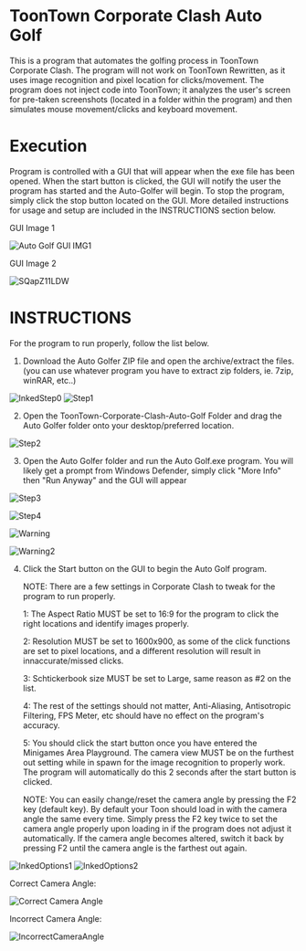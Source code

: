 # ToonTown Corporate Clash Auto Golf
This is a program that automates the golfing process in ToonTown Corporate Clash. The program will not work on ToonTown Rewritten, as it uses image recognition and pixel location for clicks/movement. The program does not inject code into ToonTown; it analyzes the user's screen for pre-taken screenshots (located in a folder within the program) and then simulates mouse movement/clicks and keyboard movement.

# Execution
Program is controlled with a GUI that will appear when the exe file has been opened. When the start button is clicked, the GUI will notify the user the program has started and the Auto-Golfer will begin. To stop the program, simply click the stop button located on the GUI.  More detailed instructions for usage and setup are included in the INSTRUCTIONS section below.

GUI Image 1

![Auto Golf GUI IMG1](https://user-images.githubusercontent.com/111534019/185483895-acabbc55-d6de-485e-b868-4c60921c76fb.png)

GUI Image 2

![SQapZ11LDW](https://user-images.githubusercontent.com/111534019/185484138-5a0bdcd2-a926-4bc1-aa84-bf436a694226.png)

# INSTRUCTIONS
For the program to run properly, follow the list below.

1. Download the Auto Golfer ZIP file and open the archive/extract the files. (you can use whatever program you have to extract zip folders, ie. 7zip, winRAR, etc..) 
 
![InkedStep0](https://user-images.githubusercontent.com/111534019/187006083-8c900b02-7442-4504-b078-4f968ee86548.jpg)
![Step1](https://user-images.githubusercontent.com/111534019/187006098-b084693e-db0d-4530-b567-1390e6f75705.jpg)

2. Open the ToonTown-Corporate-Clash-Auto-Golf Folder and drag the Auto Golfer folder onto your desktop/preferred location.
 
![Step2](https://user-images.githubusercontent.com/111534019/187006115-fb82954b-13d8-4ba7-855b-4c3253eb53ce.jpg)

3. Open the Auto Golfer folder and run the Auto Golf.exe program. You will likely get a prompt from Windows Defender, simply click "More Info" then "Run Anyway" and the GUI will appear 

![Step3](https://user-images.githubusercontent.com/111534019/187006146-eee83817-6a79-452f-b2fa-7e7ac3909dd0.jpg)

![Step4](https://user-images.githubusercontent.com/111534019/187006150-b3c6b44c-19ac-4c70-9b2c-36db69fe8167.jpg)

![Warning](https://user-images.githubusercontent.com/111534019/187006896-7d47138a-cb96-4ed3-b1b7-3883a6c94c46.jpg)

![Warning2](https://user-images.githubusercontent.com/111534019/187006897-b97a3fd9-78d4-4af1-b956-c96049820ab5.jpg)


4. Click the Start button on the GUI to begin the Auto Golf program.
   
   NOTE: There are a few settings in Corporate Clash to tweak for the program to run properly.
    
      1: The Aspect Ratio MUST be set to 16:9 for the program to click the right locations and identify images properly. 
          
      2: Resolution MUST be set to 1600x900, as some of the click functions are set to pixel locations, and a different resolution will result in innaccurate/missed clicks.
          
      3: Schtickerbook size MUST be set to Large, same reason as #2 on the list.
          
      4: The rest of the settings should not matter, Anti-Aliasing, Antisotropic Filtering, FPS Meter, etc should have no effect on the program's accuracy.
              
              
      5: You should click the start button once you have entered the Minigames Area Playground. The camera view MUST be on the furthest out setting while in spawn for the image recognition to properly work. The program will automatically do this 2 seconds after the start button is clicked.
      
      NOTE: You can easily change/reset the camera angle by pressing the F2 key (default key). By default your Toon should load in with the camera angle the same every time. Simply press the F2 key twice to set the camera angle properly upon loading in if the program does not adjust it automatically. If the camera angle becomes altered, switch it back by pressing F2 until the camera angle is the farthest out again.
              
![InkedOptions1](https://user-images.githubusercontent.com/111534019/185491583-531a47eb-3b66-4d9a-801a-38cd3caa358d.jpg)
![InkedOptions2](https://user-images.githubusercontent.com/111534019/185491628-5c104bc2-b16f-4965-8247-600def076b72.jpg)

Correct Camera Angle:

![Correct Camera Angle](https://user-images.githubusercontent.com/111534019/185493984-c94469b8-fb44-4f55-8549-4273a648a52c.jpg)

Incorrect Camera Angle:

![IncorrectCameraAngle](https://user-images.githubusercontent.com/111534019/185494294-26a57577-5e20-472e-a629-6e25c633310d.jpg)






